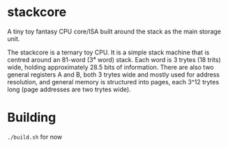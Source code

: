 # stackcore
A tiny toy fantasy CPU core/ISA built around the stack as the main storage unit.

The stackcore is a ternary toy CPU. It is a simple stack machine that is centred around an 81-word (3⁴ word) stack. Each word is 3 trytes (18 trits) wide, holding approximately 28.5 bits of information. There are also two general registers A and B, both 3 trytes wide and mostly used for address resolution, and general memory is structured into pages, each 3^12 trytes long (page addresses are two trytes wide). 

# Building

`./build.sh` for now
